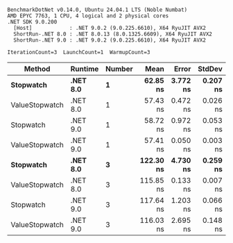 ```

BenchmarkDotNet v0.14.0, Ubuntu 24.04.1 LTS (Noble Numbat)
AMD EPYC 7763, 1 CPU, 4 logical and 2 physical cores
.NET SDK 9.0.200
  [Host]            : .NET 9.0.2 (9.0.225.6610), X64 RyuJIT AVX2
  ShortRun-.NET 8.0 : .NET 8.0.13 (8.0.1325.6609), X64 RyuJIT AVX2
  ShortRun-.NET 9.0 : .NET 9.0.2 (9.0.225.6610), X64 RyuJIT AVX2

IterationCount=3  LaunchCount=1  WarmupCount=3  

```
| Method         | Runtime  | Number | Mean      | Error    | StdDev   | Min       | Max       | Gen0   | Allocated |
|--------------- |--------- |------- |----------:|---------:|---------:|----------:|----------:|-------:|----------:|
| **Stopwatch**      | **.NET 8.0** | **1**      |  **62.85 ns** | **3.772 ns** | **0.207 ns** |  **62.66 ns** |  **63.07 ns** | **0.0024** |      **40 B** |
| ValueStopwatch | .NET 8.0 | 1      |  57.43 ns | 0.472 ns | 0.026 ns |  57.41 ns |  57.46 ns |      - |         - |
| Stopwatch      | .NET 9.0 | 1      |  58.72 ns | 0.972 ns | 0.053 ns |  58.69 ns |  58.79 ns |      - |         - |
| ValueStopwatch | .NET 9.0 | 1      |  57.41 ns | 0.050 ns | 0.003 ns |  57.41 ns |  57.41 ns |      - |         - |
| **Stopwatch**      | **.NET 8.0** | **3**      | **122.30 ns** | **4.730 ns** | **0.259 ns** | **122.08 ns** | **122.58 ns** | **0.0024** |      **40 B** |
| ValueStopwatch | .NET 8.0 | 3      | 115.85 ns | 0.133 ns | 0.007 ns | 115.84 ns | 115.86 ns |      - |         - |
| Stopwatch      | .NET 9.0 | 3      | 117.64 ns | 1.203 ns | 0.066 ns | 117.58 ns | 117.71 ns |      - |         - |
| ValueStopwatch | .NET 9.0 | 3      | 116.03 ns | 2.695 ns | 0.148 ns | 115.86 ns | 116.13 ns |      - |         - |
